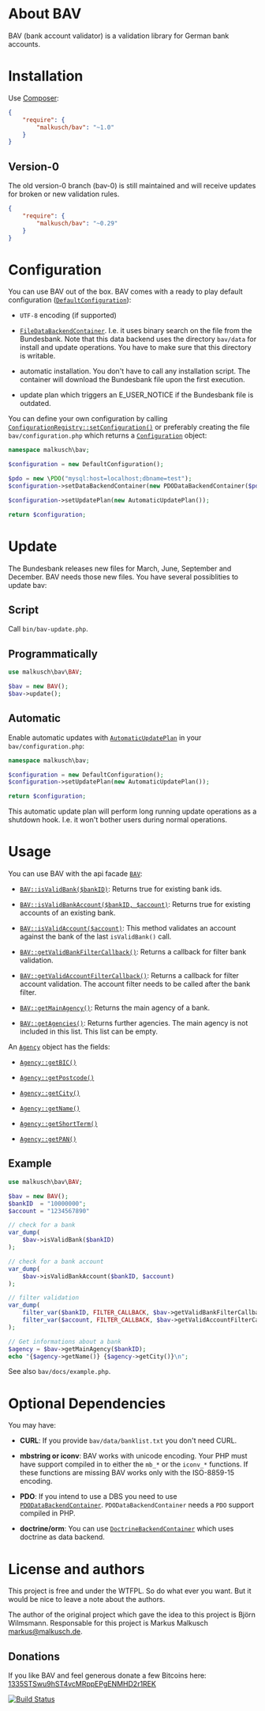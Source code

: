 # About BAV

BAV (bank account validator) is a validation library for German bank accounts.


# Installation

Use [Composer](https://getcomposer.org/):

```json
{
    "require": {
        "malkusch/bav": "~1.0"
    }
}
```

## Version-0

The old version-0 branch (bav-0) is still maintained and will receive updates
for broken or new validation rules.

```json
{
    "require": {
        "malkusch/bav": "~0.29"
    }
}
```


# Configuration

You can use BAV out of the box. BAV comes with a ready to play default
configuration ([`DefaultConfiguration`](http://bav-php.github.io/bav/class-malkusch.bav.DefaultConfiguration.html)):

* `UTF-8` encoding (if supported)

* [`FileDataBackendContainer`](http://bav-php.github.io/bav/class-malkusch.bav.FileDataBackendContainer.html).
I.e. it uses binary search on the file from the Bundesbank.
Note that this data backend uses the directory `bav/data` for install and update
operations. You have to make sure that this directory is writable.

* automatic installation. You don't have to call any installation
script. The container will download the Bundesbank file upon the first execution.

* update plan which triggers an E_USER_NOTICE if the Bundesbank file
is outdated.

You can define your own configuration by calling
[`ConfigurationRegistry::setConfiguration()`](http://bav-php.github.io/bav/class-malkusch.bav.ConfigurationRegistry.html#_setConfiguration)
or preferably creating the file `bav/configuration.php` which returns a
[`Configuration`](http://bav-php.github.io/bav/class-malkusch.bav.Configuration.html) object:

```php
namespace malkusch\bav;

$configuration = new DefaultConfiguration();

$pdo = new \PDO("mysql:host=localhost;dbname=test");
$configuration->setDataBackendContainer(new PDODataBackendContainer($pdo));

$configuration->setUpdatePlan(new AutomaticUpdatePlan());

return $configuration;
```


# Update

The Bundesbank releases new files for March, June, September and December.
BAV needs those new files. You have several possiblities to update bav:

## Script

Call `bin/bav-update.php`.

## Programmatically

```php
use malkusch\bav\BAV;

$bav = new BAV();
$bav->update();
```

## Automatic

Enable automatic updates with
[`AutomaticUpdatePlan`](http://bav-php.github.io/bav/class-malkusch.bav.AutomaticUpdatePlan.html)
in your `bav/configuration.php`:

```php
namespace malkusch\bav;

$configuration = new DefaultConfiguration();
$configuration->setUpdatePlan(new AutomaticUpdatePlan());

return $configuration;
```
This automatic update plan will perform long running update operations as a shutdown
hook. I.e. it won't bother users during normal operations.


# Usage

You can use BAV with the api facade
[`BAV`](http://bav-php.github.io/bav/class-malkusch.bav.BAV.html):

* [`BAV::isValidBank($bankID)`](http://bav-php.github.io/bav/class-malkusch.bav.BAV.html#_isValidBank):
Returns true for existing bank ids.

* [`BAV::isValidBankAccount($bankID, $account)`](http://bav-php.github.io/bav/class-malkusch.bav.BAV.html#_isValidBankAccount):
Returns true for existing accounts of an existing bank.

* [`BAV::isValidAccount($account)`](http://bav-php.github.io/bav/class-malkusch.bav.BAV.html#_isValidAccount):
This method validates an account against the bank of the last `isValidBank()` call.

* [`BAV::getValidBankFilterCallback()`](http://bav-php.github.io/bav/class-malkusch.bav.BAV.html#_getValidBankFilterCallback):
Returns a callback for filter bank validation.

* [`BAV::getValidAccountFilterCallback()`](http://bav-php.github.io/bav/class-malkusch.bav.BAV.html#_getValidAccountFilterCallback):
Returns a callback for filter account validation. The account filter needs
to be called after the bank filter.

* [`BAV::getMainAgency()`](http://bav-php.github.io/bav/class-malkusch.bav.BAV.html#_getMainAgency):
Returns the main agency of a bank.

* [`BAV::getAgencies()`](http://bav-php.github.io/bav/class-malkusch.bav.BAV.html#_getAgencies):
Returns further agencies. The main agency is not included in this list.
This list can be empty.

An [`Agency`](http://bav-php.github.io/bav/class-malkusch.bav.Agency.html)
object has the fields:

* [`Agency::getBIC()`](http://bav-php.github.io/bav/class-malkusch.bav.Agency.html#_getBIC)

* [`Agency::getPostcode()`](http://bav-php.github.io/bav/class-malkusch.bav.Agency.html#_getPostcode)

* [`Agency::getCity()`](http://bav-php.github.io/bav/class-malkusch.bav.Agency.html#_getCity)

* [`Agency::getName()`](http://bav-php.github.io/bav/class-malkusch.bav.Agency.html#_getName)

* [`Agency::getShortTerm()`](http://bav-php.github.io/bav/class-malkusch.bav.Agency.html#_getShortTerm)

* [`Agency::getPAN()`](http://bav-php.github.io/bav/class-malkusch.bav.Agency.html#_getPAN)

## Example

```php
use malkusch\bav\BAV;

$bav = new BAV();
$bankID  = "10000000";
$account = "1234567890"

// check for a bank
var_dump(
    $bav->isValidBank($bankID)
);

// check for a bank account
var_dump(
    $bav->isValidBankAccount($bankID, $account)
);

// filter validation
var_dump(
    filter_var($bankID, FILTER_CALLBACK, $bav->getValidBankFilterCallback()),
    filter_var($account, FILTER_CALLBACK, $bav->getValidAccountFilterCallback())
);

// Get informations about a bank
$agency = $bav->getMainAgency($bankID);
echo "{$agency->getName()} {$agency->getCity()}\n";
```
See also `bav/docs/example.php`.


# Optional Dependencies

You may have:

* **CURL**: If you provide `bav/data/banklist.txt` you don't need CURL.

* **mbstring or iconv**: BAV works with unicode encoding. Your PHP must have support compiled
in to either the `mb_*` or the `iconv_*` functions. If these functions are
missing BAV works only with the ISO-8859-15 encoding.

* **PDO**: If you intend to use a DBS you need to use
[`PDODataBackendContainer`](http://bav-php.github.io/bav/class-malkusch.bav.PDODataBackendContainer.html). 
`PDODataBackendContainer` needs a `PDO` support compiled in PHP.

* **doctrine/orm**: You can use
[`DoctrineBackendContainer`](http://bav-php.github.io/bav/class-malkusch.bav.DoctrineBackendContainer.html)
which uses doctrine
as data backend.


# License and authors

This project is free and under the WTFPL. So do what ever you want.
But it would be nice to leave a note about the authors.

The author of the original project which gave the idea to this project is
Björn Wilmsmann. Responsable for this project is Markus Malkusch <markus@malkusch.de>.

## Donations

If you like BAV and feel generous donate a few Bitcoins here:
[1335STSwu9hST4vcMRppEPgENMHD2r1REK](bitcoin:1335STSwu9hST4vcMRppEPgENMHD2r1REK)

[![Build Status](https://travis-ci.org/bav-php/bav.svg?branch=master)](https://travis-ci.org/bav-php/bav)
